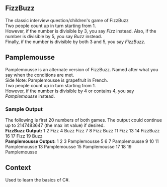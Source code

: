 ## FizzBuzz
The classic interview question/children's game of FizzBuzz <br>
Two people count up in turn starting from 1.<br>
However, if the number is divisible by 3, you say *Fizz* instead. Also, if the number is divisible by 5, you say *Buzz* instead. <br>
Finally, if the number is divisible by both 3 and 5, you say *FizzBuzz*. <br>

## Pamplemousse
Pamplemousse is an alternate version of FizzBuzz. Named after what you say when the conditions are met.<br>
Side Note: Pamplemousse is grapefruit in French.<br>
Two people count up in turn starting from 1. <br>
However, if the number is divisible by 4 or contains 4, you say *Pamplemousse* instead.

### Sample Output
The following is first 20 numbers of both games. The output could continue up to 2147483647 (the max int value) if desired. <br>
**FizzBuzz Output:** 1 2 Fizz 4 Buzz Fizz 7 8 Fizz Buzz 11 Fizz 13 14 FizzBuzz 16 17 Fizz 19 Buzz <br>
**Pamplemousse Output:** 1 2 3 Pamplemousse 5 6 7 Pamplemousse 9 10 11 Pamplemousse 13 Pamplemousse 15 Pamplemousse 17 18 19 Pamplemousse

## Context
Used to learn the basics of C#.
